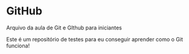 # GitHub

Arquivo da aula de Git e GIthub para iniciantes 

Este é um repositório de testes para eu conseguir aprender como o Git funciona!
